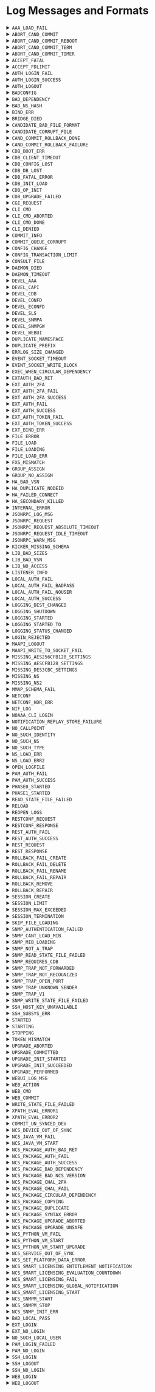# Log Messages and Formats


<details>

<summary><code>AAA_LOAD_FAIL</code></summary>

* **Severity**  
  `CRIT`
* **Description**  
  Failed to load the AAA data, it could be that an external db is misbehaving or AAA is mounted/populated badly
* **Format String**  
  `"Failed to load AAA: ~s"`

</details>


<details>

<summary><code>ABORT_CAND_COMMIT</code></summary>

* **Severity**  
  `INFO`
* **Description**  
  Aborting candidate commit, request from user, reverting configuration.
* **Format String**  
  `"Aborting candidate commit, request from user, reverting configuration."`

</details>


<details>

<summary><code>ABORT_CAND_COMMIT_REBOOT</code></summary>

* **Severity**  
  `INFO`
* **Description**  
  ConfD restarted while having a ongoing candidate commit timer, reverting configuration.
* **Format String**  
  `"ConfD restarted while having a ongoing candidate commit timer, reverting configuration."`

</details>


<details>

<summary><code>ABORT_CAND_COMMIT_TERM</code></summary>

* **Severity**  
  `INFO`
* **Description**  
  Candidate commit session terminated, reverting configuration.
* **Format String**  
  `"Candidate commit session terminated, reverting configuration."`

</details>


<details>

<summary><code>ABORT_CAND_COMMIT_TIMER</code></summary>

* **Severity**  
  `INFO`
* **Description**  
  Candidate commit timer expired, reverting configuration.
* **Format String**  
  `"Candidate commit timer expired, reverting configuration."`

</details>


<details>

<summary><code>ACCEPT_FATAL</code></summary>

* **Severity**  
  `CRIT`
* **Description**  
  ConfD encountered an OS-specific error indicating that networking support is unavailable.
* **Format String**  
  `"Fatal error for accept() - ~s"`

</details>


<details>

<summary><code>ACCEPT_FDLIMIT</code></summary>

* **Severity**  
  `CRIT`
* **Description**  
  ConfD failed to accept a connection due to reaching the process or system-wide file descriptor limit.
* **Format String**  
  `"Out of file descriptors for accept() - ~s limit reached"`

</details>


<details>

<summary><code>AUTH_LOGIN_FAIL</code></summary>

* **Severity**  
  `INFO`
* **Description**  
  A user failed to log in to ConfD.
* **Format String**  
  `"login failed via ~s from ~s with ~s: ~s"`

</details>


<details>

<summary><code>AUTH_LOGIN_SUCCESS</code></summary>

* **Severity**  
  `INFO`
* **Description**  
  A user logged into ConfD.
* **Format String**  
  `"logged in via ~s from ~s with ~s using ~s authentication"`

</details>


<details>

<summary><code>AUTH_LOGOUT</code></summary>

* **Severity**  
  `INFO`
* **Description**  
  A user was logged out from ConfD.
* **Format String**  
  `"logged out <~s> user"`

</details>


<details>

<summary><code>BADCONFIG</code></summary>

* **Severity**  
  `CRIT`
* **Description**  
  confd.conf contained bad data.
* **Format String**  
  `"Bad configuration: ~s:~s: ~s"`

</details>


<details>

<summary><code>BAD_DEPENDENCY</code></summary>

* **Severity**  
  `ERR`
* **Description**  
  A dependency was not found
* **Format String**  
  `"The dependency node '~s' for node '~s' in module '~s' does not exist"`

</details>


<details>

<summary><code>BAD_NS_HASH</code></summary>

* **Severity**  
  `CRIT`
* **Description**  
  Two namespaces have the same hash value. The namespace hashvalue MUST be unique.  You can pass the flag --nshash <value> to confdc when linking the .xso files to force another value for the namespace hash.
* **Format String**  
  `"~s"`

</details>


<details>

<summary><code>BIND_ERR</code></summary>

* **Severity**  
  `CRIT`
* **Description**  
  ConfD failed to bind to one of the internally used listen sockets.
* **Format String**  
  `"~s"`

</details>


<details>

<summary><code>BRIDGE_DIED</code></summary>

* **Severity**  
  `ERR`
* **Description**  
  ConfD is configured to start the confd_aaa_bridge and the C program died.
* **Format String**  
  `"confd_aaa_bridge died - ~s"`

</details>


<details>

<summary><code>CANDIDATE_BAD_FILE_FORMAT</code></summary>

* **Severity**  
  `WARNING`
* **Description**  
  The candidate database file has a bad format. The candidate database is reset to the empty database.
* **Format String**  
  `"Bad format found in candidate db file ~s; resetting candidate"`

</details>


<details>

<summary><code>CANDIDATE_CORRUPT_FILE</code></summary>

* **Severity**  
  `WARNING`
* **Description**  
  The candidate database file is corrupt and cannot be read. The candidate database is reset to the empty database.
* **Format String**  
  `"Corrupt candidate db file ~s; resetting candidate"`

</details>


<details>

<summary><code>CAND_COMMIT_ROLLBACK_DONE</code></summary>

* **Severity**  
  `INFO`
* **Description**  
  Candidate commit rollback done
* **Format String**  
  `"Candidate commit rollback done"`

</details>


<details>

<summary><code>CAND_COMMIT_ROLLBACK_FAILURE</code></summary>

* **Severity**  
  `ERR`
* **Description**  
  Failed to rollback candidate commit
* **Format String**  
  `"Failed to rollback candidate commit due to: ~s"`

</details>


<details>

<summary><code>CDB_BOOT_ERR</code></summary>

* **Severity**  
  `CRIT`
* **Description**  
  CDB failed to start. Some grave error in the cdb data files prevented CDB from starting - a recovery from backup is necessary.
* **Format String**  
  `"CDB boot error: ~s"`

</details>


<details>

<summary><code>CDB_CLIENT_TIMEOUT</code></summary>

* **Severity**  
  `ERR`
* **Description**  
  A CDB client failed to answer within the timeout period. The client will be disconnected.
* **Format String**  
  `"CDB client (~s) timed out, waiting for ~s"`

</details>


<details>

<summary><code>CDB_CONFIG_LOST</code></summary>

* **Severity**  
  `INFO`
* **Description**  
  CDB found it's data files but no schema file. CDB recovers by starting from an empty database.
* **Format String**  
  `"CDB: lost config, deleting DB"`

</details>


<details>

<summary><code>CDB_DB_LOST</code></summary>

* **Severity**  
  `INFO`
* **Description**  
  CDB found it's data schema file but not it's data file. CDB recovers by starting from an empty database.
* **Format String**  
  `"CDB: lost DB, deleting old config"`

</details>


<details>

<summary><code>CDB_FATAL_ERROR</code></summary>

* **Severity**  
  `CRIT`
* **Description**  
  CDB encounterad an unrecoverable error
* **Format String**  
  `"fatal error in CDB: ~s"`

</details>


<details>

<summary><code>CDB_INIT_LOAD</code></summary>

* **Severity**  
  `INFO`
* **Description**  
  CDB is processing an initialization file.
* **Format String**  
  `"CDB load: processing file: ~s"`

</details>


<details>

<summary><code>CDB_OP_INIT</code></summary>

* **Severity**  
  `ERR`
* **Description**  
  The operational DB was deleted and re-initialized (because of upgrade or corrupt file)
* **Format String**  
  `"CDB: Operational DB re-initialized"`

</details>


<details>

<summary><code>CDB_UPGRADE_FAILED</code></summary>

* **Severity**  
  `ERR`
* **Description**  
  Automatic CDB upgrade failed. This means that the data model has been changed in a non-supported way.
* **Format String**  
  `"CDB: Upgrade failed: ~s"`

</details>


<details>

<summary><code>CGI_REQUEST</code></summary>

* **Severity**  
  `INFO`
* **Description**  
  CGI script requested.
* **Format String**  
  `"CGI: '~s' script with method ~s"`

</details>


<details>

<summary><code>CLI_CMD</code></summary>

* **Severity**  
  `INFO`
* **Description**  
  User executed a CLI command.
* **Format String**  
  `"CLI '~s'"`

</details>


<details>

<summary><code>CLI_CMD_ABORTED</code></summary>

* **Severity**  
  `INFO`
* **Description**  
  CLI command aborted.
* **Format String**  
  `"CLI aborted"`

</details>


<details>

<summary><code>CLI_CMD_DONE</code></summary>

* **Severity**  
  `INFO`
* **Description**  
  CLI command finished successfully.
* **Format String**  
  `"CLI done"`

</details>


<details>

<summary><code>CLI_DENIED</code></summary>

* **Severity**  
  `INFO`
* **Description**  
  User was denied to execute a CLI command due to permissions.
* **Format String**  
  `"CLI denied '~s'"`

</details>


<details>

<summary><code>COMMIT_INFO</code></summary>

* **Severity**  
  `INFO`
* **Description**  
  Information about configuration changes committed to the running data store.
* **Format String**  
  `"commit ~s"`

</details>


<details>

<summary><code>COMMIT_QUEUE_CORRUPT</code></summary>

* **Severity**  
  `ERR`
* **Description**  
  Failed to load commit queue. ConfD recovers by starting from an empty commit queue.
* **Format String**  
  `"Resetting commit queue due do inconsistent or corrupt data."`

</details>


<details>

<summary><code>CONFIG_CHANGE</code></summary>

* **Severity**  
  `INFO`
* **Description**  
  A change to ConfD configuration has taken place, e.g., by a reload of the configuration file
* **Format String**  
  `"ConfD configuration change: ~s"`

</details>


<details>

<summary><code>CONFIG_TRANSACTION_LIMIT</code></summary>

* **Severity**  
  `INFO`
* **Description**  
  Configuration transaction limit reached, rejected new transaction request.
* **Format String**  
  `"Configuration transaction limit of type '~s' reached, rejected new transaction request"`

</details>


<details>

<summary><code>CONSULT_FILE</code></summary>

* **Severity**  
  `INFO`
* **Description**  
  ConfD is reading its configuration file.
* **Format String**  
  `"Consulting daemon configuration file ~s"`

</details>


<details>

<summary><code>DAEMON_DIED</code></summary>

* **Severity**  
  `CRIT`
* **Description**  
  An external database daemon closed its control socket.
* **Format String**  
  `"Daemon ~s died"`

</details>


<details>

<summary><code>DAEMON_TIMEOUT</code></summary>

* **Severity**  
  `CRIT`
* **Description**  
  An external database daemon did not respond to a query.
* **Format String**  
  `"Daemon ~s timed out"`

</details>


<details>

<summary><code>DEVEL_AAA</code></summary>

* **Severity**  
  `INFO`
* **Description**  
  Developer aaa log message
* **Format String**  
  `"~s"`

</details>


<details>

<summary><code>DEVEL_CAPI</code></summary>

* **Severity**  
  `INFO`
* **Description**  
  Developer C api log message
* **Format String**  
  `"~s"`

</details>


<details>

<summary><code>DEVEL_CDB</code></summary>

* **Severity**  
  `INFO`
* **Description**  
  Developer CDB log message
* **Format String**  
  `"~s"`

</details>


<details>

<summary><code>DEVEL_CONFD</code></summary>

* **Severity**  
  `INFO`
* **Description**  
  Developer ConfD log message
* **Format String**  
  `"~s"`

</details>


<details>

<summary><code>DEVEL_ECONFD</code></summary>

* **Severity**  
  `INFO`
* **Description**  
  Developer econfd api log message
* **Format String**  
  `"~s"`

</details>


<details>

<summary><code>DEVEL_SLS</code></summary>

* **Severity**  
  `INFO`
* **Description**  
  Developer smartlicensing api log message
* **Format String**  
  `"~s"`

</details>


<details>

<summary><code>DEVEL_SNMPA</code></summary>

* **Severity**  
  `INFO`
* **Description**  
  Developer snmp agent log message
* **Format String**  
  `"~s"`

</details>


<details>

<summary><code>DEVEL_SNMPGW</code></summary>

* **Severity**  
  `INFO`
* **Description**  
  Developer snmp GW log message
* **Format String**  
  `"~s"`

</details>


<details>

<summary><code>DEVEL_WEBUI</code></summary>

* **Severity**  
  `INFO`
* **Description**  
  Developer webui log message
* **Format String**  
  `"~s"`

</details>


<details>

<summary><code>DUPLICATE_NAMESPACE</code></summary>

* **Severity**  
  `CRIT`
* **Description**  
  Duplicate namespace found.
* **Format String**  
  `"The namespace ~s is defined in both module ~s and ~s."`

</details>


<details>

<summary><code>DUPLICATE_PREFIX</code></summary>

* **Severity**  
  `CRIT`
* **Description**  
  Duplicate prefix found.
* **Format String**  
  `"The prefix ~s is defined in both ~s and ~s."`

</details>


<details>

<summary><code>ERRLOG_SIZE_CHANGED</code></summary>

* **Severity**  
  `INFO`
* **Description**  
  Notify change of log size for error log
* **Format String**  
  `"Changing size of error log (~s) to ~s (was ~s)"`

</details>


<details>

<summary><code>EVENT_SOCKET_TIMEOUT</code></summary>

* **Severity**  
  `CRIT`
* **Description**  
  An event notification subscriber did not reply within the configured timeout period
* **Format String**  
  `"Event notification subscriber with bitmask ~s timed out, waiting for ~s"`

</details>


<details>

<summary><code>EVENT_SOCKET_WRITE_BLOCK</code></summary>

* **Severity**  
  `CRIT`
* **Description**  
  Write on an event socket blocked for too long time
* **Format String**  
  `"~s"`

</details>


<details>

<summary><code>EXEC_WHEN_CIRCULAR_DEPENDENCY</code></summary>

* **Severity**  
  `WARNING`
* **Description**  
  An error occurred while evaluating a when-expression.
* **Format String**  
  `"When-expression evaluation error: circular dependency in ~s"`

</details>


<details>

<summary><code>EXTAUTH_BAD_RET</code></summary>

* **Severity**  
  `ERR`
* **Description**  
  Authentication is external and the external program returned badly formatted data.
* **Format String**  
  `"External auth program (user=~s) ret bad output: ~s"`

</details>


<details>

<summary><code>EXT_AUTH_2FA</code></summary>

* **Severity**  
  `INFO`
* **Description**  
  External challenge sent to a user.
* **Format String**  
  `"external challenge sent to ~s from ~s with ~s"`

</details>


<details>

<summary><code>EXT_AUTH_2FA_FAIL</code></summary>

* **Severity**  
  `INFO`
* **Description**  
  External challenge authentication failed for a user.
* **Format String**  
  `"external challenge authentication failed via ~s from ~s with ~s: ~s"`

</details>


<details>

<summary><code>EXT_AUTH_2FA_SUCCESS</code></summary>

* **Severity**  
  `INFO`
* **Description**  
  An external challenge authenticated user logged in.
* **Format String**  
  `"external challenge authentication succeeded via ~s from ~s with ~s, member of groups: ~s~s"`

</details>


<details>

<summary><code>EXT_AUTH_FAIL</code></summary>

* **Severity**  
  `INFO`
* **Description**  
  External authentication failed for a user.
* **Format String**  
  `"external authentication failed via ~s from ~s with ~s: ~s"`

</details>


<details>

<summary><code>EXT_AUTH_SUCCESS</code></summary>

* **Severity**  
  `INFO`
* **Description**  
  An externally authenticated user logged in.
* **Format String**  
  `"external authentication succeeded via ~s from ~s with ~s, member of groups: ~s~s"`

</details>


<details>

<summary><code>EXT_AUTH_TOKEN_FAIL</code></summary>

* **Severity**  
  `INFO`
* **Description**  
  External token authentication failed for a user.
* **Format String**  
  `"external token authentication failed via ~s from ~s with ~s: ~s"`

</details>


<details>

<summary><code>EXT_AUTH_TOKEN_SUCCESS</code></summary>

* **Severity**  
  `INFO`
* **Description**  
  An externally token authenticated user logged in.
* **Format String**  
  `"external token authentication succeeded via ~s from ~s with ~s, member of groups: ~s~s"`

</details>


<details>

<summary><code>EXT_BIND_ERR</code></summary>

* **Severity**  
  `CRIT`
* **Description**  
  ConfD failed to bind to one of the externally visible listen sockets.
* **Format String**  
  `"~s"`

</details>


<details>

<summary><code>FILE_ERROR</code></summary>

* **Severity**  
  `CRIT`
* **Description**  
  File error
* **Format String**  
  `"~s: ~s"`

</details>


<details>

<summary><code>FILE_LOAD</code></summary>

* **Severity**  
  `DEBUG`
* **Description**  
  System loaded a file.
* **Format String**  
  `"Loaded file ~s"`

</details>


<details>

<summary><code>FILE_LOADING</code></summary>

* **Severity**  
  `DEBUG`
* **Description**  
  System starts to load a file.
* **Format String**  
  `"Loading file ~s"`

</details>


<details>

<summary><code>FILE_LOAD_ERR</code></summary>

* **Severity**  
  `CRIT`
* **Description**  
  System tried to load a file in its load path and failed.
* **Format String**  
  `"Failed to load file ~s: ~s"`

</details>


<details>

<summary><code>FXS_MISMATCH</code></summary>

* **Severity**  
  `ERR`
* **Description**  
  A secondary connected to a primary where the fxs files are different
* **Format String**  
  `"Fxs mismatch, secondary is not allowed"`

</details>


<details>

<summary><code>GROUP_ASSIGN</code></summary>

* **Severity**  
  `INFO`
* **Description**  
  A user was assigned to a set of groups.
* **Format String**  
  `"assigned to groups: ~s"`

</details>


<details>

<summary><code>GROUP_NO_ASSIGN</code></summary>

* **Severity**  
  `INFO`
* **Description**  
  A user was logged in but wasn't assigned to any groups at all.
* **Format String**  
  `"Not assigned to any groups - all access is denied"`

</details>


<details>

<summary><code>HA_BAD_VSN</code></summary>

* **Severity**  
  `ERR`
* **Description**  
  A secondary connected to a primary with an incompatible HA protocol version
* **Format String**  
  `"Incompatible HA version (~s, expected ~s), secondary is not allowed"`

</details>


<details>

<summary><code>HA_DUPLICATE_NODEID</code></summary>

* **Severity**  
  `ERR`
* **Description**  
  A secondary arrived with a node id which already exists
* **Format String**  
  `"Nodeid ~s already exists"`

</details>


<details>

<summary><code>HA_FAILED_CONNECT</code></summary>

* **Severity**  
  `ERR`
* **Description**  
  An attempted library become secondary call failed because the secondary couldn't connect to the primary
* **Format String**  
  `"Failed to connect to primary: ~s"`

</details>


<details>

<summary><code>HA_SECONDARY_KILLED</code></summary>

* **Severity**  
  `ERR`
* **Description**  
  A secondary node didn't produce its ticks
* **Format String**  
  `"Secondary ~s killed due to no ticks"`

</details>


<details>

<summary><code>INTERNAL_ERROR</code></summary>

* **Severity**  
  `CRIT`
* **Description**  
  A ConfD internal error - should be reported to support@tail-f.com.
* **Format String**  
  `"Internal error: ~s"`

</details>


<details>

<summary><code>JSONRPC_LOG_MSG</code></summary>

* **Severity**  
  `INFO`
* **Description**  
  JSON-RPC traffic log message
* **Format String**  
  `"JSON-RPC traffic log: ~s"`

</details>


<details>

<summary><code>JSONRPC_REQUEST</code></summary>

* **Severity**  
  `INFO`
* **Description**  
  JSON-RPC method requested.
* **Format String**  
  `"JSON-RPC: '~s' with JSON params ~s"`

</details>


<details>

<summary><code>JSONRPC_REQUEST_ABSOLUTE_TIMEOUT</code></summary>

* **Severity**  
  `INFO`
* **Description**  
  JSON-RPC absolute timeout.
* **Format String**  
  `"Stopping session due to absolute timeout: ~s"`

</details>


<details>

<summary><code>JSONRPC_REQUEST_IDLE_TIMEOUT</code></summary>

* **Severity**  
  `INFO`
* **Description**  
  JSON-RPC idle timeout.
* **Format String**  
  `"Stopping session due to idle timeout: ~s"`

</details>


<details>

<summary><code>JSONRPC_WARN_MSG</code></summary>

* **Severity**  
  `WARNING`
* **Description**  
  JSON-RPC warning message
* **Format String**  
  `"JSON-RPC warning: ~s"`

</details>


<details>

<summary><code>KICKER_MISSING_SCHEMA</code></summary>

* **Severity**  
  `INFO`
* **Description**  
  Failed to load kicker schema
* **Format String**  
  `"Failed to load kicker schema"`

</details>


<details>

<summary><code>LIB_BAD_SIZES</code></summary>

* **Severity**  
  `ERR`
* **Description**  
  An application connecting to ConfD used a library version that can't handle the depth and number of keys used by the data model.
* **Format String**  
  `"Got connect from library with insufficient keypath depth/keys support (~s/~s, needs ~s/~s)"`

</details>


<details>

<summary><code>LIB_BAD_VSN</code></summary>

* **Severity**  
  `ERR`
* **Description**  
  An application connecting to ConfD used a library version that doesn't match the ConfD version (e.g. old version of the client library).
* **Format String**  
  `"Got library connect from wrong version (~s, expected ~s)"`

</details>


<details>

<summary><code>LIB_NO_ACCESS</code></summary>

* **Severity**  
  `ERR`
* **Description**  
  Access check failure occurred when an application connected to ConfD.
* **Format String**  
  `"Got library connect with failed access check: ~s"`

</details>


<details>

<summary><code>LISTENER_INFO</code></summary>

* **Severity**  
  `INFO`
* **Description**  
  ConfD starts or stops to listen for incoming connections.
* **Format String**  
  `"~s to listen for ~s on ~s:~s"`

</details>


<details>

<summary><code>LOCAL_AUTH_FAIL</code></summary>

* **Severity**  
  `INFO`
* **Description**  
  Authentication for a locally configured user failed.
* **Format String**  
  `"local authentication failed via ~s from ~s with ~s: ~s"`

</details>


<details>

<summary><code>LOCAL_AUTH_FAIL_BADPASS</code></summary>

* **Severity**  
  `INFO`
* **Description**  
  Authentication for a locally configured user failed due to providing bad password.
* **Format String**  
  `"local authentication failed via ~s from ~s with ~s: ~s"`

</details>


<details>

<summary><code>LOCAL_AUTH_FAIL_NOUSER</code></summary>

* **Severity**  
  `INFO`
* **Description**  
  Authentication for a locally configured user failed due to user not found.
* **Format String**  
  `"local authentication failed via ~s from ~s with ~s: ~s"`

</details>


<details>

<summary><code>LOCAL_AUTH_SUCCESS</code></summary>

* **Severity**  
  `INFO`
* **Description**  
  A locally authenticated user logged in.
* **Format String**  
  `"local authentication succeeded via ~s from ~s with ~s, member of groups: ~s"`

</details>


<details>

<summary><code>LOGGING_DEST_CHANGED</code></summary>

* **Severity**  
  `INFO`
* **Description**  
  The target logfile will change to another file
* **Format String**  
  `"Changing destination of ~s log to ~s"`

</details>


<details>

<summary><code>LOGGING_SHUTDOWN</code></summary>

* **Severity**  
  `INFO`
* **Description**  
  Logging subsystem terminating
* **Format String**  
  `"Daemon logging terminating, reason: ~s"`

</details>


<details>

<summary><code>LOGGING_STARTED</code></summary>

* **Severity**  
  `INFO`
* **Description**  
  Logging subsystem started
* **Format String**  
  `"Daemon logging started"`

</details>


<details>

<summary><code>LOGGING_STARTED_TO</code></summary>

* **Severity**  
  `INFO`
* **Description**  
  Write logs for a subsystem to a specific file
* **Format String**  
  `"Writing ~s log to ~s"`

</details>


<details>

<summary><code>LOGGING_STATUS_CHANGED</code></summary>

* **Severity**  
  `INFO`
* **Description**  
  Notify a change of logging status (enabled/disabled) for a subsystem
* **Format String**  
  `"~s ~s log"`

</details>


<details>

<summary><code>LOGIN_REJECTED</code></summary>

* **Severity**  
  `INFO`
* **Description**  
  Authentication for a user was rejected by application callback.
* **Format String**  
  `"~s"`

</details>


<details>

<summary><code>MAAPI_LOGOUT</code></summary>

* **Severity**  
  `INFO`
* **Description**  
  A maapi user was logged out.
* **Format String**  
  `"Logged out from maapi ctx=~s (~s)"`

</details>


<details>

<summary><code>MAAPI_WRITE_TO_SOCKET_FAIL</code></summary>

* **Severity**  
  `INFO`
* **Description**  
  maapi failed to write to a socket.
* **Format String**  
  `"maapi server failed to write to a socket. Op: ~s Ecode: ~s Error: ~s~s"`

</details>


<details>

<summary><code>MISSING_AES256CFB128_SETTINGS</code></summary>

* **Severity**  
  `ERR`
* **Description**  
  AES256CFB128 keys were not found in confd.conf
* **Format String**  
  `"AES256CFB128 keys were not found in confd.conf"`

</details>


<details>

<summary><code>MISSING_AESCFB128_SETTINGS</code></summary>

* **Severity**  
  `ERR`
* **Description**  
  AESCFB128 keys were not found in confd.conf
* **Format String**  
  `"AESCFB128 keys were not found in confd.conf"`

</details>


<details>

<summary><code>MISSING_DES3CBC_SETTINGS</code></summary>

* **Severity**  
  `ERR`
* **Description**  
  DES3CBC keys were not found in confd.conf
* **Format String**  
  `"DES3CBC keys were not found in confd.conf"`

</details>


<details>

<summary><code>MISSING_NS</code></summary>

* **Severity**  
  `CRIT`
* **Description**  
  While validating the consistency of the config - a required namespace was missing.
* **Format String**  
  `"The namespace ~s could not be found in the loadPath."`

</details>


<details>

<summary><code>MISSING_NS2</code></summary>

* **Severity**  
  `CRIT`
* **Description**  
  While validating the consistency of the config - a required namespace was missing.
* **Format String**  
  `"The namespace ~s (referenced by ~s) could not be found in the loadPath."`

</details>


<details>

<summary><code>MMAP_SCHEMA_FAIL</code></summary>

* **Severity**  
  `ERR`
* **Description**  
  Failed to setup the shared memory schema
* **Format String**  
  `"Failed to setup the shared memory schema"`

</details>


<details>

<summary><code>NETCONF</code></summary>

* **Severity**  
  `INFO`
* **Description**  
  NETCONF traffic log message
* **Format String**  
  `"~s"`

</details>


<details>

<summary><code>NETCONF_HDR_ERR</code></summary>

* **Severity**  
  `ERR`
* **Description**  
  The cleartext header indicating user and groups was badly formatted.
* **Format String**  
  `"Got bad NETCONF TCP header"`

</details>


<details>

<summary><code>NIF_LOG</code></summary>

* **Severity**  
  `INFO`
* **Description**  
  Log message from NIF code.
* **Format String**  
  `"~s: ~s"`

</details>


<details>

<summary><code>NOAAA_CLI_LOGIN</code></summary>

* **Severity**  
  `INFO`
* **Description**  
  A user used the --noaaa flag to confd_cli
* **Format String**  
  `"logged in from the CLI with aaa disabled"`

</details>


<details>

<summary><code>NOTIFICATION_REPLAY_STORE_FAILURE</code></summary>

* **Severity**  
  `CRIT`
* **Description**  
  A failure occurred in the builtin notification replay store
* **Format String**  
  `"~s"`

</details>


<details>

<summary><code>NO_CALLPOINT</code></summary>

* **Severity**  
  `CRIT`
* **Description**  
  ConfD tried to populate an XML tree but no code had registered under the relevant callpoint.
* **Format String**  
  `"no registration found for callpoint ~s of type=~s"`

</details>


<details>

<summary><code>NO_SUCH_IDENTITY</code></summary>

* **Severity**  
  `CRIT`
* **Description**  
  The fxs file with the base identity is not loaded
* **Format String**  
  `"The identity ~s in namespace ~s refers to a non-existing base identity ~s in namespace ~s"`

</details>


<details>

<summary><code>NO_SUCH_NS</code></summary>

* **Severity**  
  `CRIT`
* **Description**  
  A nonexistent namespace was referred to. Typically this means that a .fxs was missing from the loadPath.
* **Format String**  
  `"No such namespace ~s, used by ~s"`

</details>


<details>

<summary><code>NO_SUCH_TYPE</code></summary>

* **Severity**  
  `CRIT`
* **Description**  
  A nonexistent type was referred to from a ns. Typically this means that a bad version of an .fxs file was found in the loadPath.
* **Format String**  
  `"No such simpleType '~s' in ~s, used by ~s"`

</details>


<details>

<summary><code>NS_LOAD_ERR</code></summary>

* **Severity**  
  `CRIT`
* **Description**  
  System tried to process a loaded namespace and failed.
* **Format String**  
  `"Failed to process namespace ~s: ~s"`

</details>


<details>

<summary><code>NS_LOAD_ERR2</code></summary>

* **Severity**  
  `CRIT`
* **Description**  
  System tried to process a loaded namespace and failed.
* **Format String**  
  `"Failed to process namespaces: ~s"`

</details>


<details>

<summary><code>OPEN_LOGFILE</code></summary>

* **Severity**  
  `INFO`
* **Description**  
  Indicate target file for certain type of logging
* **Format String**  
  `"Logging subsystem, opening log file '~s' for ~s"`

</details>


<details>

<summary><code>PAM_AUTH_FAIL</code></summary>

* **Severity**  
  `INFO`
* **Description**  
  A user failed to authenticate through PAM.
* **Format String**  
  `"PAM authentication failed via ~s from ~s with ~s: phase ~s, ~s"`

</details>


<details>

<summary><code>PAM_AUTH_SUCCESS</code></summary>

* **Severity**  
  `INFO`
* **Description**  
  A PAM authenticated user logged in.
* **Format String**  
  `"pam authentication succeeded via ~s from ~s with ~s"`

</details>


<details>

<summary><code>PHASE0_STARTED</code></summary>

* **Severity**  
  `INFO`
* **Description**  
  ConfD has just started its start phase 0.
* **Format String**  
  `"ConfD phase0 started"`

</details>


<details>

<summary><code>PHASE1_STARTED</code></summary>

* **Severity**  
  `INFO`
* **Description**  
  ConfD has just started its start phase 1.
* **Format String**  
  `"ConfD phase1 started"`

</details>


<details>

<summary><code>READ_STATE_FILE_FAILED</code></summary>

* **Severity**  
  `CRIT`
* **Description**  
  Reading of a state file failed
* **Format String**  
  `"Reading state file failed: ~s: ~s (~s)"`

</details>


<details>

<summary><code>RELOAD</code></summary>

* **Severity**  
  `INFO`
* **Description**  
  Reload of daemon configuration has been initiated.
* **Format String**  
  `"Reloading daemon configuration."`

</details>


<details>

<summary><code>REOPEN_LOGS</code></summary>

* **Severity**  
  `INFO`
* **Description**  
  Logging subsystem, reopening log files
* **Format String**  
  `"Logging subsystem, reopening log files"`

</details>


<details>

<summary><code>RESTCONF_REQUEST</code></summary>

* **Severity**  
  `INFO`
* **Description**  
  RESTCONF request
* **Format String**  
  `"RESTCONF: request with ~s: ~s"`

</details>


<details>

<summary><code>RESTCONF_RESPONSE</code></summary>

* **Severity**  
  `INFO`
* **Description**  
  RESTCONF response
* **Format String**  
  `"RESTCONF: response with ~s: ~s duration ~s us"`

</details>


<details>

<summary><code>REST_AUTH_FAIL</code></summary>

* **Severity**  
  `INFO`
* **Description**  
  Rest authentication for a user failed.
* **Format String**  
  `"rest authentication failed from ~s"`

</details>


<details>

<summary><code>REST_AUTH_SUCCESS</code></summary>

* **Severity**  
  `INFO`
* **Description**  
  A rest authenticated user logged in.
* **Format String**  
  `"rest authentication succeeded from ~s , member of groups: ~s"`

</details>


<details>

<summary><code>REST_REQUEST</code></summary>

* **Severity**  
  `INFO`
* **Description**  
  REST request
* **Format String**  
  `"REST: request with ~s: ~s"`

</details>


<details>

<summary><code>REST_RESPONSE</code></summary>

* **Severity**  
  `INFO`
* **Description**  
  REST response
* **Format String**  
  `"REST: response with ~s: ~s duration ~s ms"`

</details>


<details>

<summary><code>ROLLBACK_FAIL_CREATE</code></summary>

* **Severity**  
  `ERR`
* **Description**  
  Error while creating rollback file.
* **Format String**  
  `"Error while creating rollback file: ~s: ~s"`

</details>


<details>

<summary><code>ROLLBACK_FAIL_DELETE</code></summary>

* **Severity**  
  `ERR`
* **Description**  
  Failed to delete rollback file.
* **Format String**  
  `"Failed to delete rollback file ~s: ~s"`

</details>


<details>

<summary><code>ROLLBACK_FAIL_RENAME</code></summary>

* **Severity**  
  `ERR`
* **Description**  
  Failed to rename rollback file.
* **Format String**  
  `"Failed to rename rollback file ~s to ~s: ~s"`

</details>


<details>

<summary><code>ROLLBACK_FAIL_REPAIR</code></summary>

* **Severity**  
  `ERR`
* **Description**  
  Failed to repair rollback files.
* **Format String**  
  `"Failed to repair rollback files."`

</details>


<details>

<summary><code>ROLLBACK_REMOVE</code></summary>

* **Severity**  
  `INFO`
* **Description**  
  Found half created rollback0 file - removing and creating new.
* **Format String**  
  `"Found half created rollback0 file - removing and creating new"`

</details>


<details>

<summary><code>ROLLBACK_REPAIR</code></summary>

* **Severity**  
  `INFO`
* **Description**  
  Found half created rollback0 file - repairing.
* **Format String**  
  `"Found half created rollback0 file - repairing"`

</details>


<details>

<summary><code>SESSION_CREATE</code></summary>

* **Severity**  
  `INFO`
* **Description**  
  A new user session was created
* **Format String**  
  `"created new session via ~s from ~s with ~s"`

</details>


<details>

<summary><code>SESSION_LIMIT</code></summary>

* **Severity**  
  `INFO`
* **Description**  
  Session limit reached, rejected new session request.
* **Format String**  
  `"Session limit of type '~s' reached, rejected new session request"`

</details>


<details>

<summary><code>SESSION_MAX_EXCEEDED</code></summary>

* **Severity**  
  `INFO`
* **Description**  
  A user failed to create a new user sessions due to exceeding sessions limits
* **Format String**  
  `"could not create new session via ~s from ~s with ~s due to session limits"`

</details>


<details>

<summary><code>SESSION_TERMINATION</code></summary>

* **Severity**  
  `INFO`
* **Description**  
  A user session was terminated due to specified reason
* **Format String**  
  `"terminated session (reason: ~s)"`

</details>


<details>

<summary><code>SKIP_FILE_LOADING</code></summary>

* **Severity**  
  `DEBUG`
* **Description**  
  System skips a file.
* **Format String**  
  `"Skipping file ~s: ~s"`

</details>


<details>

<summary><code>SNMP_AUTHENTICATION_FAILED</code></summary>

* **Severity**  
  `INFO`
* **Description**  
  An SNMP authentication failed.
* **Format String**  
  `"SNMP authentication failed: ~s"`

</details>


<details>

<summary><code>SNMP_CANT_LOAD_MIB</code></summary>

* **Severity**  
  `CRIT`
* **Description**  
  The SNMP Agent failed to load a MIB file
* **Format String**  
  `"Can't load MIB file: ~s"`

</details>


<details>

<summary><code>SNMP_MIB_LOADING</code></summary>

* **Severity**  
  `DEBUG`
* **Description**  
  SNMP Agent loading a MIB file
* **Format String**  
  `"Loading MIB: ~s"`

</details>


<details>

<summary><code>SNMP_NOT_A_TRAP</code></summary>

* **Severity**  
  `INFO`
* **Description**  
  An UDP package was received on the trap receiving port, but it's not an SNMP trap.
* **Format String**  
  `"SNMP gateway: Non-trap received from ~s"`

</details>


<details>

<summary><code>SNMP_READ_STATE_FILE_FAILED</code></summary>

* **Severity**  
  `CRIT`
* **Description**  
  Read SNMP agent state file failed
* **Format String**  
  `"Read state file failed: ~s: ~s"`

</details>


<details>

<summary><code>SNMP_REQUIRES_CDB</code></summary>

* **Severity**  
  `WARNING`
* **Description**  
  The SNMP agent requires CDB to be enabled in order to be started.
* **Format String**  
  `"Can't start SNMP. CDB is not enabled"`

</details>


<details>

<summary><code>SNMP_TRAP_NOT_FORWARDED</code></summary>

* **Severity**  
  `INFO`
* **Description**  
  An SNMP trap was to be forwarded, but couldn't be.
* **Format String**  
  `"SNMP gateway: Can't forward trap from ~s; ~s"`

</details>


<details>

<summary><code>SNMP_TRAP_NOT_RECOGNIZED</code></summary>

* **Severity**  
  `INFO`
* **Description**  
  An SNMP trap was received on the trap receiving port, but its definition is not known
* **Format String**  
  `"SNMP gateway: Can't forward trap with OID ~s from ~s; There is no notification with this OID in the loaded models."`

</details>


<details>

<summary><code>SNMP_TRAP_OPEN_PORT</code></summary>

* **Severity**  
  `ERR`
* **Description**  
  The port for listening to SNMP traps could not be opened.
* **Format String**  
  `"SNMP gateway: Can't open trap listening port ~s: ~s"`

</details>


<details>

<summary><code>SNMP_TRAP_UNKNOWN_SENDER</code></summary>

* **Severity**  
  `INFO`
* **Description**  
  An SNMP trap was to be forwarded, but the sender was not listed in confd.conf.
* **Format String**  
  `"SNMP gateway: Not forwarding trap from ~s; the sender is not recognized"`

</details>


<details>

<summary><code>SNMP_TRAP_V1</code></summary>

* **Severity**  
  `INFO`
* **Description**  
  An SNMP v1 trap was received on the trap receiving port, but forwarding v1 traps is not supported.
* **Format String**  
  `"SNMP gateway: V1 trap received from ~s"`

</details>


<details>

<summary><code>SNMP_WRITE_STATE_FILE_FAILED</code></summary>

* **Severity**  
  `WARNING`
* **Description**  
  Write SNMP agent state file failed
* **Format String**  
  `"Write state file failed: ~s: ~s"`

</details>


<details>

<summary><code>SSH_HOST_KEY_UNAVAILABLE</code></summary>

* **Severity**  
  `ERR`
* **Description**  
  No SSH host keys available.
* **Format String**  
  `"No SSH host keys available"`

</details>


<details>

<summary><code>SSH_SUBSYS_ERR</code></summary>

* **Severity**  
  `INFO`
* **Description**  
  Typically errors where the client doesn't properly send the \"subsystem\" command.
* **Format String**  
  `"ssh protocol subsys - ~s"`

</details>


<details>

<summary><code>STARTED</code></summary>

* **Severity**  
  `INFO`
* **Description**  
  ConfD has started.
* **Format String**  
  `"ConfD started vsn: ~s"`

</details>


<details>

<summary><code>STARTING</code></summary>

* **Severity**  
  `INFO`
* **Description**  
  ConfD is starting.
* **Format String**  
  `"Starting ConfD vsn: ~s"`

</details>


<details>

<summary><code>STOPPING</code></summary>

* **Severity**  
  `INFO`
* **Description**  
  ConfD is stopping (due to e.g. confd --stop).
* **Format String**  
  `"ConfD stopping (~s)"`

</details>


<details>

<summary><code>TOKEN_MISMATCH</code></summary>

* **Severity**  
  `ERR`
* **Description**  
  A secondary connected to a primary with a bad auth token
* **Format String**  
  `"Token mismatch, secondary is not allowed"`

</details>


<details>

<summary><code>UPGRADE_ABORTED</code></summary>

* **Severity**  
  `INFO`
* **Description**  
  In-service upgrade was aborted.
* **Format String**  
  `"Upgrade aborted"`

</details>


<details>

<summary><code>UPGRADE_COMMITTED</code></summary>

* **Severity**  
  `INFO`
* **Description**  
  In-service upgrade was committed.
* **Format String**  
  `"Upgrade committed"`

</details>


<details>

<summary><code>UPGRADE_INIT_STARTED</code></summary>

* **Severity**  
  `INFO`
* **Description**  
  In-service upgrade initialization has started.
* **Format String**  
  `"Upgrade init started"`

</details>


<details>

<summary><code>UPGRADE_INIT_SUCCEEDED</code></summary>

* **Severity**  
  `INFO`
* **Description**  
  In-service upgrade initialization succeeded.
* **Format String**  
  `"Upgrade init succeeded"`

</details>


<details>

<summary><code>UPGRADE_PERFORMED</code></summary>

* **Severity**  
  `INFO`
* **Description**  
  In-service upgrade has been performed (not committed yet).
* **Format String**  
  `"Upgrade performed"`

</details>


<details>

<summary><code>WEBUI_LOG_MSG</code></summary>

* **Severity**  
  `INFO`
* **Description**  
  WebUI access log message
* **Format String**  
  `"WebUI access log: ~s"`

</details>


<details>

<summary><code>WEB_ACTION</code></summary>

* **Severity**  
  `INFO`
* **Description**  
  User executed a Web UI action.
* **Format String**  
  `"WebUI action '~s'"`

</details>


<details>

<summary><code>WEB_CMD</code></summary>

* **Severity**  
  `INFO`
* **Description**  
  User executed a Web UI command.
* **Format String**  
  `"WebUI cmd '~s'"`

</details>


<details>

<summary><code>WEB_COMMIT</code></summary>

* **Severity**  
  `INFO`
* **Description**  
  User performed Web UI commit.
* **Format String**  
  `"WebUI commit ~s"`

</details>


<details>

<summary><code>WRITE_STATE_FILE_FAILED</code></summary>

* **Severity**  
  `CRIT`
* **Description**  
  Writing of a state file failed
* **Format String**  
  `"Writing state file failed: ~s: ~s (~s)"`

</details>


<details>

<summary><code>XPATH_EVAL_ERROR1</code></summary>

* **Severity**  
  `WARNING`
* **Description**  
  An error occurred while evaluating an XPath expression.
* **Format String**  
  `"XPath evaluation error: ~s for ~s"`

</details>


<details>

<summary><code>XPATH_EVAL_ERROR2</code></summary>

* **Severity**  
  `WARNING`
* **Description**  
  An error occurred while evaluating an XPath expression.
* **Format String**  
  `"XPath evaluation error: '~s' resulted in ~s for ~s"`

</details>


<details>

<summary><code>COMMIT_UN_SYNCED_DEV</code></summary>

* **Severity**  
  `INFO`
* **Description**  
  Data was committed toward a device with bad or unknown sync state
* **Format String**  
  `"Committed data towards device ~s which is out of sync"`

</details>


<details>

<summary><code>NCS_DEVICE_OUT_OF_SYNC</code></summary>

* **Severity**  
  `INFO`
* **Description**  
  A check-sync action reported out-of-sync for a device
* **Format String**  
  `"NCS device-out-of-sync Device '~s' Info '~s'"`

</details>


<details>

<summary><code>NCS_JAVA_VM_FAIL</code></summary>

* **Severity**  
  `ERR`
* **Description**  
  The NCS Java VM failure/timeout
* **Format String**  
  `"The NCS Java VM ~s"`

</details>


<details>

<summary><code>NCS_JAVA_VM_START</code></summary>

* **Severity**  
  `INFO`
* **Description**  
  Starting the NCS Java VM
* **Format String**  
  `"Starting the NCS Java VM"`

</details>


<details>

<summary><code>NCS_PACKAGE_AUTH_BAD_RET</code></summary>

* **Severity**  
  `ERR`
* **Description**  
  Package authentication program returned badly formatted data.
* **Format String**  
  `"package authentication using ~s program ret bad output: ~s"`

</details>


<details>

<summary><code>NCS_PACKAGE_AUTH_FAIL</code></summary>

* **Severity**  
  `INFO`
* **Description**  
  Package authentication failed.
* **Format String**  
  `"package authentication using ~s failed via ~s from ~s with ~s: ~s"`

</details>


<details>

<summary><code>NCS_PACKAGE_AUTH_SUCCESS</code></summary>

* **Severity**  
  `INFO`
* **Description**  
  A package authenticated user logged in.
* **Format String**  
  `"package authentication using ~s succeeded via ~s from ~s with ~s, member of groups: ~s~s"`

</details>


<details>

<summary><code>NCS_PACKAGE_BAD_DEPENDENCY</code></summary>

* **Severity**  
  `CRIT`
* **Description**  
  Bad NCS package dependency
* **Format String**  
  `"Failed to load NCS package: ~s; required package ~s of version ~s is not present (found ~s)"`

</details>


<details>

<summary><code>NCS_PACKAGE_BAD_NCS_VERSION</code></summary>

* **Severity**  
  `CRIT`
* **Description**  
  Bad NCS version for package
* **Format String**  
  `"Failed to load NCS package: ~s; requires NCS version ~s"`

</details>


<details>

<summary><code>NCS_PACKAGE_CHAL_2FA</code></summary>

* **Severity**  
  `INFO`
* **Description**  
  Package authentication challenge sent to a user.
* **Format String**  
  `"package authentication challenge sent to ~s from ~s with ~s"`

</details>


<details>

<summary><code>NCS_PACKAGE_CHAL_FAIL</code></summary>

* **Severity**  
  `INFO`
* **Description**  
  Package authentication challenge failed.
* **Format String**  
  `"package authentication challenge using ~s failed via ~s from ~s with ~s: ~s"`

</details>


<details>

<summary><code>NCS_PACKAGE_CIRCULAR_DEPENDENCY</code></summary>

* **Severity**  
  `CRIT`
* **Description**  
  Circular NCS package dependency
* **Format String**  
  `"Failed to load NCS package: ~s; circular dependency found"`

</details>


<details>

<summary><code>NCS_PACKAGE_COPYING</code></summary>

* **Severity**  
  `DEBUG`
* **Description**  
  A package is copied from the load path to private directory
* **Format String**  
  `"Copying NCS package from ~s to ~s"`

</details>


<details>

<summary><code>NCS_PACKAGE_DUPLICATE</code></summary>

* **Severity**  
  `CRIT`
* **Description**  
  Duplicate package found
* **Format String**  
  `"Failed to load duplicate NCS package ~s: (~s)"`

</details>


<details>

<summary><code>NCS_PACKAGE_SYNTAX_ERROR</code></summary>

* **Severity**  
  `CRIT`
* **Description**  
  Syntax error in package file
* **Format String**  
  `"Failed to load NCS package: ~s; syntax error in package file"`

</details>


<details>

<summary><code>NCS_PACKAGE_UPGRADE_ABORTED</code></summary>

* **Severity**  
  `CRIT`
* **Description**  
  The CDB upgrade was aborted implying that CDB is untouched. However the package state is changed
* **Format String**  
  `"NCS package upgrade failed with reason '~s'"`

</details>


<details>

<summary><code>NCS_PACKAGE_UPGRADE_UNSAFE</code></summary>

* **Severity**  
  `CRIT`
* **Description**  
  Package upgrade has been aborted due to warnings.
* **Format String**  
  `"NCS package upgrade has been aborted due to warnings:\n~s"`

</details>


<details>

<summary><code>NCS_PYTHON_VM_FAIL</code></summary>

* **Severity**  
  `ERR`
* **Description**  
  The NCS Python VM failure/timeout
* **Format String**  
  `"The NCS Python VM ~s"`

</details>


<details>

<summary><code>NCS_PYTHON_VM_START</code></summary>

* **Severity**  
  `INFO`
* **Description**  
  Starting the named NCS Python VM
* **Format String**  
  `"Starting the NCS Python VM ~s"`

</details>


<details>

<summary><code>NCS_PYTHON_VM_START_UPGRADE</code></summary>

* **Severity**  
  `INFO`
* **Description**  
  Starting a Python VM to run upgrade code
* **Format String**  
  `"Starting upgrade of NCS Python package ~s"`

</details>


<details>

<summary><code>NCS_SERVICE_OUT_OF_SYNC</code></summary>

* **Severity**  
  `INFO`
* **Description**  
  A check-sync action reported out-of-sync for a service
* **Format String**  
  `"NCS service-out-of-sync Service '~s' Info '~s'"`

</details>


<details>

<summary><code>NCS_SET_PLATFORM_DATA_ERROR</code></summary>

* **Severity**  
  `ERR`
* **Description**  
  The device failed to set the platform operational data at connect
* **Format String**  
  `"NCS Device '~s' failed to set platform data Info '~s'"`

</details>


<details>

<summary><code>NCS_SMART_LICENSING_ENTITLEMENT_NOTIFICATION</code></summary>

* **Severity**  
  `INFO`
* **Description**  
  Smart Licensing Entitlement Notification
* **Format String**  
  `"Smart Licensing Entitlement Notification: ~s"`

</details>


<details>

<summary><code>NCS_SMART_LICENSING_EVALUATION_COUNTDOWN</code></summary>

* **Severity**  
  `INFO`
* **Description**  
  Smart Licensing evaluation time remaining
* **Format String**  
  `"Smart Licensing evaluation time remaining: ~s"`

</details>


<details>

<summary><code>NCS_SMART_LICENSING_FAIL</code></summary>

* **Severity**  
  `INFO`
* **Description**  
  The NCS Smart Licensing Java VM failure/timeout
* **Format String**  
  `"The NCS Smart Licensing Java VM ~s"`

</details>


<details>

<summary><code>NCS_SMART_LICENSING_GLOBAL_NOTIFICATION</code></summary>

* **Severity**  
  `INFO`
* **Description**  
  Smart Licensing Global Notification
* **Format String**  
  `"Smart Licensing Global Notification: ~s"`

</details>


<details>

<summary><code>NCS_SMART_LICENSING_START</code></summary>

* **Severity**  
  `INFO`
* **Description**  
  Starting the NCS Smart Licensing Java VM
* **Format String**  
  `"Starting the NCS Smart Licensing Java VM"`

</details>


<details>

<summary><code>NCS_SNMPM_START</code></summary>

* **Severity**  
  `INFO`
* **Description**  
  Starting the NCS SNMP manager component
* **Format String**  
  `"Starting the NCS SNMP manager component"`

</details>


<details>

<summary><code>NCS_SNMPM_STOP</code></summary>

* **Severity**  
  `INFO`
* **Description**  
  The NCS SNMP manager component has been stopped
* **Format String**  
  `"The NCS SNMP manager component has been stopped"`

</details>


<details>

<summary><code>NCS_SNMP_INIT_ERR</code></summary>

* **Severity**  
  `INFO`
* **Description**  
  Failed to locate snmp_init.xml in loadpath
* **Format String**  
  `"Failed to locate snmp_init.xml in loadpath ~s"`

</details>


<details>

<summary><code>BAD_LOCAL_PASS</code></summary>

* **Severity**  
  `INFO`
* **Description**  
  A locally configured user provided a bad password.
* **Format String**  
  `"Provided bad password"`

</details>


<details>

<summary><code>EXT_LOGIN</code></summary>

* **Severity**  
  `INFO`
* **Description**  
  An externally authenticated user logged in.
* **Format String**  
  `"Logged in over ~s using externalauth, member of groups: ~s~s"`

</details>


<details>

<summary><code>EXT_NO_LOGIN</code></summary>

* **Severity**  
  `INFO`
* **Description**  
  External authentication failed for a user.
* **Format String**  
  `"failed to login using externalauth: ~s"`

</details>


<details>

<summary><code>NO_SUCH_LOCAL_USER</code></summary>

* **Severity**  
  `INFO`
* **Description**  
  A non existing local user tried to login.
* **Format String**  
  `"no such local user"`

</details>


<details>

<summary><code>PAM_LOGIN_FAILED</code></summary>

* **Severity**  
  `INFO`
* **Description**  
  A user failed to login through PAM.
* **Format String**  
  `"pam phase ~s failed to login through PAM: ~s"`

</details>


<details>

<summary><code>PAM_NO_LOGIN</code></summary>

* **Severity**  
  `INFO`
* **Description**  
  A user failed to login through PAM
* **Format String**  
  `"failed to login through PAM: ~s"`

</details>


<details>

<summary><code>SSH_LOGIN</code></summary>

* **Severity**  
  `INFO`
* **Description**  
  A user logged into ConfD's builtin ssh server.
* **Format String**  
  `"logged in over ssh from ~s with authmeth:~s"`

</details>


<details>

<summary><code>SSH_LOGOUT</code></summary>

* **Severity**  
  `INFO`
* **Description**  
  A user was logged out from ConfD's builtin ssh server.
* **Format String**  
  `"Logged out ssh <~s> user"`

</details>


<details>

<summary><code>SSH_NO_LOGIN</code></summary>

* **Severity**  
  `INFO`
* **Description**  
  A user failed to login to ConfD's builtin SSH server.
* **Format String**  
  `"Failed to login over ssh: ~s"`

</details>


<details>

<summary><code>WEB_LOGIN</code></summary>

* **Severity**  
  `INFO`
* **Description**  
  A user logged in through the WebUI.
* **Format String**  
  `"logged in through Web UI from ~s"`

</details>


<details>

<summary><code>WEB_LOGOUT</code></summary>

* **Severity**  
  `INFO`
* **Description**  
  A Web UI user logged out.
* **Format String**  
  `"logged out from Web UI"`

</details>

